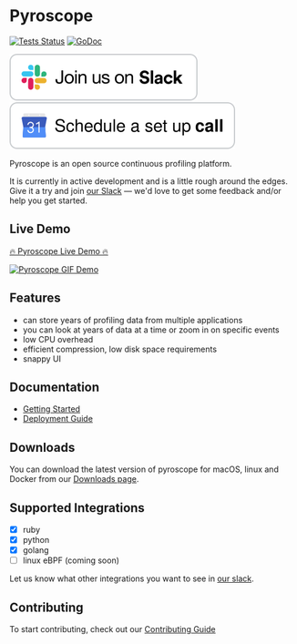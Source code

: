 # Pyroscope

[![Tests Status](https://github.com/pyroscope-io/pyroscope/workflows/Tests/badge.svg)](https://github.com/pyroscope-io/pyroscope/actions?query=workflow%3ATests)
[![GoDoc](https://godoc.org/github.com/pyroscope-io/pyroscope?status.svg)](https://godoc.org/github.com/pyroscope-io/pyroscope)


[![Join us on Slack](.github/markdown-images/join-us-on-slack.svg)](https://pyroscope.io/slack) [![Schedule a set up call](.github/markdown-images/schedule-setup-call.svg)](https://pyroscope.io/setup-call)


Pyroscope is an open source continuous profiling platform.

It is currently in active development and is a little rough around the edges. Give it a try and join [our Slack](https://pyroscope.io/slack) — we'd love to get some feedback and/or help you get started.

## Live Demo

[🔥 Pyroscope Live Demo 🔥](https://demo.pyroscope.io/)

[![Pyroscope GIF Demo](https://user-images.githubusercontent.com/662636/103474522-a0322100-4d59-11eb-85f8-6eee7071a3e0.gif)](https://demo.pyroscope.io/)


## Features

* can store years of profiling data from multiple applications
* you can look at years of data at a time or zoom in on specific events
* low CPU overhead
* efficient compression, low disk space requirements
* snappy UI

## Documentation

* [Getting Started](https://pyroscope.io/docs/)
* [Deployment Guide](https://pyroscope.io/docs/deployment)


## Downloads

You can download the latest version of pyroscope for macOS, linux and Docker from our [Downloads page](https://pyroscope.io/downloads/).

## Supported Integrations

* [x] ruby
* [x] python
* [x] golang
* [ ] linux eBPF (coming soon)

Let us know what other integrations you want to see in [our slack](https://pyroscope.io/slack).

## Contributing

To start contributing, check out our [Contributing Guide](/CONTRIBUTING.md)


[//]: contributor-faces
